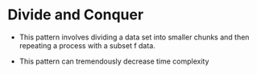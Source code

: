 # Divide and Conquer

- This pattern involves dividing a data set into smaller chunks and then repeating a process with a subset f data.

- This pattern can tremendously decrease time complexity